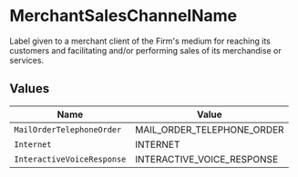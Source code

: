# MerchantSalesChannelName

Label given to a merchant client of the Firm's medium for reaching its customers and facilitating and/or performing sales of its merchandise or services.


## Values

| Name                       | Value                      |
| -------------------------- | -------------------------- |
| `MailOrderTelephoneOrder`  | MAIL_ORDER_TELEPHONE_ORDER |
| `Internet`                 | INTERNET                   |
| `InteractiveVoiceResponse` | INTERACTIVE_VOICE_RESPONSE |
